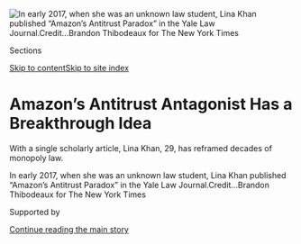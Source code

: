 <div id="app">

<div>

<div>

<div>

</div>

<div data-aria-hidden="false">

<div id="site-content" data-role="main">

<div>

<div class="css-1aor85t" style="opacity:0.000000001;z-index:-1;visibility:hidden">

<div class="css-1hqnpie">

<div class="css-epjblv">

<span class="css-17xtcya">[Technology](/section/technology)</span><span class="css-x15j1o">|</span><span class="css-fwqvlz">Amazon’s
Antitrust Antagonist Has a Breakthrough
Idea</span>

</div>

<div class="css-k008qs">

<div class="css-1iwv8en">

<span class="css-18z7m18"></span>

<div>

</div>

</div>

<span class="css-1n6z4y"></span>

<div class="css-1705lsu">

<div class="css-4xjgmj">

<div class="css-4skfbu" data-role="toolbar" data-aria-label="Social Media Share buttons, Save button, and Comments Panel with current comment count" data-testid="share-tools">

  - 
  - 
  - 
  - 
    
    <div class="css-6n7j50">
    
    </div>

  - 

</div>

</div>

</div>

</div>

</div>

</div>

<div id="NYT_TOP_BANNER_REGION" class="css-11qgg8s">

</div>

<div id="fullBleedHeaderContent">

<div class="css-n4ws9g">

![<span class="css-16f3y1r e13ogyst0" data-aria-hidden="true">In early
2017, when she was an unknown law student, Lina Khan published “Amazon’s
Antitrust Paradox” in the Yale Law
Journal.</span><span class="css-cnj6d5 e1z0qqy90" itemprop="copyrightHolder"><span class="css-1ly73wi e1tej78p0">Credit...</span><span><span>Brandon
Thibodeaux for The New York
Times</span></span></span>](https://static01.graylady3jvrrxbe.onion/images/2018/09/09/business/09Khan1.print/09Khan1.print-articleLarge-v2.jpg?quality=75&auto=webp&disable=upscale)

</div>

<div class="css-a3jxye">

<div class="css-6cn7ki">

<div class="NYTAppHideMasthead css-1bcu9v6 e1suatyy0">

<div class="section css-1o1qe8k e1suatyy2">

<div class="css-cu5p7t er09x8g0">

<div class="css-6n7j50">

</div>

<span class="css-1dv1kvn">Sections</span>

[Skip to content](#site-content)[Skip to site index](#site-index)

</div>

<div class="css-10698na e1huz5gh0">

</div>

</div>

</div>

<div class="css-1sojcmr ehdk2mb0">

# Amazon’s Antitrust Antagonist Has a Breakthrough Idea

</div>

With a single scholarly article, Lina Khan, 29, has reframed decades of
monopoly law.

</div>

</div>

<div class="css-nwzfg5 e1gnum310">

<span class="css-1f9pvn2 technology">In early 2017, when she was an
unknown law student, Lina Khan published “Amazon’s Antitrust Paradox” in
the Yale Law
Journal.</span><span class="css-cnj6d5 e1z0qqy90" itemprop="copyrightHolder"><span class="css-1ly73wi e1tej78p0">Credit...</span><span><span>Brandon
Thibodeaux for The New York Times</span></span></span>

</div>

<div id="sponsor-wrapper" class="css-1hyfx7x">

<div id="sponsor-slug" class="css-19vbshk">

Supported by

</div>

[Continue reading the main
story](#after-sponsor)

<div id="sponsor" class="ad sponsor-wrapper" style="text-align:center;height:100%;display:block">

</div>

<div id="after-sponsor">

</div>

</div>

<div class="css-1wx1auc e1gnum311">

<div class="css-18e8msd">

<div class="css-vp77d3 epjyd6m0">

<div class="css-1baulvz">

By [<span class="css-1baulvz last-byline" itemprop="name">David
Streitfeld</span>](https://www.nytimes3xbfgragh.onion/by/david-streitfeld)

</div>

</div>

  - Sept. 7,
    2018

  - 
    
    <div class="css-4xjgmj">
    
    <div class="css-d8bdto" data-role="toolbar" data-aria-label="Social Media Share buttons, Save button, and Comments Panel with current comment count" data-testid="share-tools">
    
      - 
      - 
      - 
      - 
        
        <div class="css-6n7j50">
        
        </div>
    
      - 
    
    </div>
    
    </div>

</div>

</div>

</div>

<div class="section meteredContent css-1r7ky0e" name="articleBody" itemprop="articleBody">

<div class="css-1fanzo5 StoryBodyCompanionColumn">

<div class="css-53u6y8">

The dead books are on the top floor of Southern Methodist University’s
law library.  

“Antitrust Dilemma.” “The Antitrust Impulse.” “Antitrust in an Expanding
Economy.” Shelf after shelf of volumes ignored for decades. There are a
dozen fat tomes with transcripts of the congressional hearings on
monopoly power in 1949, when the world was in ruins and the Soviets on
the march. Lawmakers believed economic concentration would make America
more vulnerable.

At the end of the antitrust stacks is a table near the window. “This is
my command post,” said Lina Khan.

It’s nothing, really. A few books are piled up haphazardly next to a
bottle with water and another with tea. Ms. Khan was in Dallas quite a
bit over the last year, refining an argument about monopoly power that
takes aim at one of the most admired, secretive and feared companies of
our era: Amazon.

The retailer overwhelmingly dominates online commerce, employs more than
half a million people and powers much of the internet itself through its
cloud computing division. On Tuesday, it briefly became the [second
company to be worth a trillion
dollars](https://www.nytimes3xbfgragh.onion/2018/09/04/technology/amazon-stock-price-1-trillion-value.html?action=click&module=Top%20Stories&pgtype=Homepage).

</div>

</div>

<div class="css-1fanzo5 StoryBodyCompanionColumn">

<div class="css-53u6y8">

If competitors tremble at Amazon’s ambitions, consumers are mostly
delighted by its speedy delivery and low prices. They stream its
Oscar-winning movies and clamor for the company to build a second
headquarters in their hometowns. Few of Amazon’s customers, it is safe
to say, spend much time thinking they need to be protected from it.

But then, until recently, no one worried about Facebook, Google or
Twitter either. Now politicians, the media, academics and regulators are
kicking around ideas that would, metaphorically or literally, cut them
down to size. Members of Congress [grilled social media executives on
Wednesday](https://www.nytimes3xbfgragh.onion/2018/09/05/technology/lawmakers-facebook-twitter-foreign-influence-hearing.html?action=click&module=Well&pgtype=Homepage&section=Technology)
in yet another round of hearings on Capitol Hill. Not since the
Department of Justice took on Microsoft in the mid-1990s has Big Tech
been scrutinized like this.

Amazon has more revenue than Facebook, Google and Twitter put together,
but it has largely escaped sustained examination. That is beginning to
change, and one significant reason is Ms. Khan.

</div>

</div>

<div class="css-79elbk" data-testid="photoviewer-wrapper">

<div class="css-z3e15g" data-testid="photoviewer-wrapper-hidden">

</div>

<div class="css-1a48zt4 ehw59r15" data-testid="photoviewer-children">

![<span class="css-16f3y1r e13ogyst0" data-aria-hidden="true">At the
S.M.U. library in Dallas, Ms. Khan was finding inspiration from books
that predated the price-based era of monopoly
law.</span><span class="css-cnj6d5 e1z0qqy90" itemprop="copyrightHolder"><span class="css-1ly73wi e1tej78p0">Credit...</span><span>Brandon
Thibodeaux for The New York
Times</span></span>](https://static01.graylady3jvrrxbe.onion/images/2018/09/09/business/09khan2/merlin_140063802_2cbcf897-0703-4f45-9abd-01cca30177ca-articleLarge.jpg?quality=75&auto=webp&disable=upscale)

</div>

</div>

<div class="css-1fanzo5 StoryBodyCompanionColumn">

<div class="css-53u6y8">

In early 2017, when she was an unknown law student, Ms. Khan published
[“Amazon’s Antitrust
Paradox”](https://www.yalelawjournal.org/note/amazons-antitrust-paradox)
in the Yale Law Journal. Her argument went against a consensus in
antitrust circles that dates back to the 1970s — the moment when
regulation was redefined to focus on consumer welfare, which is to say
price. Since Amazon is renowned for its cut-rate deals, it would seem
safe from federal intervention.

</div>

</div>

<div class="css-1fanzo5 StoryBodyCompanionColumn">

<div class="css-53u6y8">

Ms. Khan disagreed. Over 93 heavily footnoted pages, she presented the
case that the company should not get a pass on anticompetitive behavior
just because it makes customers happy. Once-robust monopoly laws have
been marginalized, Ms. Khan wrote, and consequently Amazon is amassing
structural power that lets it exert increasing control over many parts
of the economy.

Amazon has so much data on so many customers, it is so willing to forgo
profits, it is so aggressive and has so many advantages from its
shipping and warehouse infrastructure that it exerts an influence much
broader than its market share. It resembles the all-powerful railroads
of the Progressive Era, Ms. Khan wrote: “The thousands of retailers and
independent businesses that must ride Amazon’s rails to reach market are
increasingly dependent on their biggest competitor.”

The paper got 146,255 hits, a runaway best-seller in the world of legal
treatises. That popularity has rocked the antitrust establishment, and
is making an unlikely celebrity of Ms. Khan in the corridors of
Washington.

She has her own critics now: Several leading scholars have found fault
with Ms. Khan’s proposals to revive and expand antitrust, and some have
tried to dismiss her paper with the mocking label “Hipster Antitrust.”
Unwilling or perhaps unable to accept that a woman wrote a breakthrough
legal text, they keep talking about bearded dudes.

Ms. Khan was born in London to Pakistani parents who emigrated to the
United States when she was 11. She is now 29, an Amazon critic whose
Amazon account is largely inactive, newly married to a Texas doctor who
uses his Amazon Prime account all the time. Ms. Khan was supposed to
move this summer to Los Angeles, where she had a clerkship with Stephen
Reinhardt, the Ninth Circuit Court of Appeals judge and liberal icon,
but he suddenly [died in
March](https://www.nytimes3xbfgragh.onion/2018/04/02/obituaries/stephen-reinhardt-liberal-lion-of-federal-court-dies-at-87.html).
Instead, Ms. Khan is set to start a fellowship at Columbia this fall,
and is considering other projects as well. There is no shortage of
parties that want her advice on how to reckon with Big Tech.

“As consumers, as users, we love these tech companies,” she said. “But
as citizens, as workers, and as entrepreneurs, we recognize that their
power is troubling. We need a new framework, a new vocabulary for how to
assess and address their dominance.”

At the S.M.U. library in Dallas, Ms. Khan was finding that vocabulary.
These dead books, many from an era that predated the price-based era of
monopoly law, were an influence and an inspiration. She was planning to
expand her essay into a book, she said in an interview here in June.

</div>

</div>

<div class="css-1fanzo5 StoryBodyCompanionColumn">

<div class="css-53u6y8">

Then her life shifted, and she abruptly went from an outsider proposing
reform to an insider formulating policy. Rohit Chopra, a new Democratic
commissioner at the Federal Trade Commission, pulled her in as a
temporary adviser in July, at a time when urgent questions about
privacy, data, competition and antitrust were suddenly in the air. The
F.T.C. is holding a series of hearings this fall, the first of their
type since 1995, on whether a changing economy requires changing
enforcement attitudes.

[The hearings will begin on
Sept. 13](https://www.ftc.gov/news-events/events-calendar/2018/09/ftc-hearing-1-competition-consumer-protection-21st-century)
at Georgetown University Law Center. Two panels will debate whether
antitrust should keep its narrow focus or, as Ms. Khan urges, expand its
range.

“Ideas and assumptions that it was heretical to question are now openly
being contested,” she said. “We’re finally beginning to examine how
antitrust laws, which were rooted in deep suspicion of concentrated
private power, now often promote it.”

Genuinely original voices are rare in Washington policy circles, and Mr.
Chopra is pleased to have Ms. Khan in his camp. “It’s rare to come
across a legal prodigy like Lina Khan,” he said. “Nothing about her
career is typical. You don’t see many law students publish
groundbreaking legal research, or research that had such a deep impact
so
quickly.”

</div>

</div>

<div class="css-79elbk" data-testid="photoviewer-wrapper">

<div class="css-z3e15g" data-testid="photoviewer-wrapper-hidden">

</div>

<div class="css-1a48zt4 ehw59r15" data-testid="photoviewer-children">

<div class="css-1xdhyk6 erfvjey0">

<span class="css-1ly73wi e1tej78p0">Image</span>

<div class="css-zjzyr8">

<div data-testid="lazyimage-container" style="height:257.77777777777777px">

</div>

</div>

</div>

<span class="css-16f3y1r e13ogyst0" data-aria-hidden="true">Jeff Bezos,
the founder of
Amazon.</span><span class="css-cnj6d5 e1z0qqy90" itemprop="copyrightHolder"><span class="css-1ly73wi e1tej78p0">Credit...</span><span>David
Ryder/Getty Images</span></span>

</div>

</div>

<div class="css-1fanzo5 StoryBodyCompanionColumn">

<div class="css-53u6y8">

## Then: Rockefeller. Now: Bezos.

Ida Tarbell, the journalist whose investigation of Standard Oil helped
bring about its breakup, [wrote this about John D.
Rockefeller](http://www.reformation.org/mcclure-rockefeller.html) in
1905:

“It takes time to crush men who are pursuing legitimate trade. But one
of Mr. Rockefeller’s most impressive characteristics is patience. … He
was like a general who, besieging a city surrounded by fortified hills,
views from a balloon the whole great field, and sees how, this point
taken, that must fall; this hill reached, that fort is commanded. And
nothing was too small: the corner grocery in Browntown, the humble
refining still on Oil Creek, the shortest private pipeline. Nothing, for
little things grow.”

When Ms. Khan read that, she thought: Jeff Bezos.

Her Yale Law Journal paper argued that monopoly regulators who focus on
consumer prices are thinking too short-term. In Ms. Khan’s view, a
company like Amazon — one that sells things, competes against others
selling things, and owns the platform where the deals are done — has an
inherent advantage that undermines fair competition.

</div>

</div>

<div class="css-1fanzo5 StoryBodyCompanionColumn">

<div class="css-53u6y8">

“The long-term interests of consumers include product quality, variety
and innovation — factors best promoted through both a robust competitive
process and open markets,” she wrote.

The issue Ms. Khan’s article really brought to the fore is this: Do we
trust Amazon, or any large company, to create our future? In think tanks
and universities, the battle has been joined.

“It’s one thing to say that antitrust enforcement has gotten far too
weak,” said Daniel Crane, a University of Michigan scholar who doesn’t
agree with Ms. Khan but credits her with opening up a much-needed
debate. “It’s a bridge much further to say we should go back to the
populist goal of leveling playing fields and checking ‘bigness.’ ”

As Mr. Crane writes in a [forthcoming law review
article](https://repository.law.umich.edu/cgi/viewcontent.cgi?article=1264&amp=&context=law_econ_current&amp=&sei-redir=1&referer=https%253A%252F%252Fwww.google.com%252Furl%253Fq%253Dhttps%253A%252F%252Frepository.law.umich.edu%252Fcgi%252Fviewcontent.cgi%253Farticle%25253D1264%252526context%25253Dlaw_econ_current%2526sa%253DD%2526source%253Dhangouts%2526ust%253D1536207313850000%2526usg%253DAFQjCNE_HOt_Sn9-tVjtGaIY6BmPZlkpeA#search=%22https%3A%2F%2Frepository.law.umich.edu%2Fcgi%2Fviewcontent.cgi%3Farticle%3D1264%26context%3Dlaw_econ_current%22):
“Antitrust law stands at its most fluid and negotiable moment in a
generation.”

The resistance is fierce and prominent. Herbert Hovenkamp, an antitrust
expert at the University of Pennsylvania Law School, wrote that [if
companies like Amazon are
targeted](https://scholarship.law.upenn.edu/faculty_scholarship/1769/)
simply because their low prices hurt competitors, we might “quickly
drive the economy back into the Stone Age, imposing hysterical costs on
everyone.”

Timothy Muris, a former chairman of the F.T.C., and Jonathan
Nuechterlein, a former F.T.C. general counsel, published a paper in June
that was a response to Ms. Khan and the antitrust reform movement.
Called [“Antitrust in the Internet
Era,”](https://papers.ssrn.com/sol3/papers.cfm?abstract_id=3186569) it
was about the A.\&P. grocery chain.

A.\&P. essentially invented the modern supermarket in the 1920s. With
its low prices, wide range of products and penchant for disruption, the
chain became the leading retailer of its era. It owned 70 factories and
eliminated middlemen, which allowed it to keep costs down. Yet, Mr.
Muris and Mr. Nuechterlein wrote, “A.\&P.’s very popularity triggered a
backlash.” The government pursued A.\&P. on antitrust grounds during the
1940s, egged on by competitors that could not compete. After decades of
decline, A.\&P. [shut its doors for
good](https://www.nytimes3xbfgragh.onion/2015/07/21/business/ap-files-for-bankruptcy-and-aims-to-sell-120-stores.html)
in 2015.

</div>

</div>

<div class="css-1fanzo5 StoryBodyCompanionColumn">

<div class="css-53u6y8">

The analogies with Amazon are explicit. Don’t let the government pursue
Amazon the way it pursued A.\&P., Mr. Muris and Mr. Nuechterlein warned.

“Amazon has added hundreds of billions of dollars of value to the U.S.
economy,” they wrote. “It is a brilliant innovator” whose “breakthroughs
have in turn helped launch new waves of innovation across retail and
technology sectors, to the great benefit of consumers.”

Amazon itself could not have made the argument any better. Which isn’t
surprising, because in a footnote on the first page, the authors noted:
“We approached Amazon Inc. for funding to tell the story” of A.\&P.,
“and we gratefully acknowledge its support.” They added at the end of
footnote 85: “The authors have advised Amazon on a variety of antitrust
issues.”

Amazon declined to say how much its support came to in dollars. It also
declined to comment on Ms. Khan or her paper directly, but issued a
statement.

“We operate in a diverse range of businesses, from retail and
entertainment to consumer electronics and technology services, and we
have intense and well-established competition in each of these areas,”
the company said. “Retail is our largest business today and we represent
less than 1 percent of global
retail.”

</div>

</div>

<div class="css-79elbk" data-testid="photoviewer-wrapper">

<div class="css-z3e15g" data-testid="photoviewer-wrapper-hidden">

</div>

<div class="css-1a48zt4 ehw59r15" data-testid="photoviewer-children">

<div class="css-1xdhyk6 erfvjey0">

<span class="css-1ly73wi e1tej78p0">Image</span>

<div class="css-zjzyr8">

<div data-testid="lazyimage-container" style="height:257.77777777777777px">

</div>

</div>

</div>

<span class="css-16f3y1r e13ogyst0" data-aria-hidden="true">“As
consumers, as users, we love these tech companies,” Ms. Khan said. “But
as citizens, as workers, and as entrepreneurs, we recognize that their
power is troubling. We need a new framework, a new vocabulary for how to
assess and address their
dominance.”</span><span class="css-cnj6d5 e1z0qqy90" itemprop="copyrightHolder"><span class="css-1ly73wi e1tej78p0">Credit...</span><span>Lexey
Swall for The New York Times</span></span>

</div>

</div>

<div class="css-1fanzo5 StoryBodyCompanionColumn">

<div class="css-53u6y8">

## ‘We’re at the Very Beginning of Solutions to This’

The first time Ms. Khan held power to account involved a Starbucks in
suburban New York that was banning students from sitting down. Ms. Khan
decided to write an article about the policy; Starbucks wouldn’t answer
her questions, but she managed to interview the employees. The New York
Times [picked up on the
tempest](https://www.nytimes3xbfgragh.onion/2004/10/17/nyregion/education/a-tempest-in-a-coffee-shop.html),
leaning on her reporting. Ms. Khan was 15, a correspondent for her high
school newspaper.

</div>

</div>

<div class="css-1fanzo5 StoryBodyCompanionColumn">

<div class="css-53u6y8">

Her father was a management consultant; her mother an executive in
information services. Ms. Khan went to Williams College, where she wrote
a thesis on the political philosopher Hannah Arendt. She was the editor
of the student paper but worked hard at everything.

“We were routinely emailing each other on separate floors of the library
as it was closing at 2 a.m.,” said Amanda Korman, a classmate.

Like many a wonkish youth, Ms. Khan headed to Washington after
graduating in 2010, applying for a position at the left-leaning New
America Foundation. Barry Lynn, who headed the organization’s Open
Markets antimonopoly initiative, seized on her application. “It’s so
much easier to teach public policy to people who already know how to
write than teach writing to public policy experts,” said Mr. Lynn, a
former journalist.

Ms. Khan wrote about industry consolidation and monopolistic practices
for Washington publications that specialize in policy, went to Yale Law
School, published her Amazon paper and then came back to Washington last
year, just as interest was starting to swell in her work.

In the summer of 2017, Open Markets was ejected from New America amid
messy accusations that it [displeased
Google](https://www.nytimes3xbfgragh.onion/2017/08/30/us/politics/eric-schmidt-google-new-america.html),
a prominent funder, after the company was rebuked by European regulators
for anticompetitive behavior. The think tank is now independent.

“Polls show huge concerns about concentrated power, corporate power, but
if people are asked, ‘Do we have a monopoly problem?’ they answer, ‘I
don’t know,’ ” said Mr. Lynn. “They don’t have the language for it.”

Amazon’s $14 billion [purchase of Whole
Foods](https://www.nytimes3xbfgragh.onion/2017/06/16/business/dealbook/amazon-whole-foods.html)
in the summer of 2017 — a startling move into physical retail — was
almost a watershed, but not quite. Rep. David Cicilline of Rhode Island,
the ranking Democrat on the Subcommittee on Regulatory Reform,
Commercial and Antitrust Law, called for hearings but did not get them.

</div>

</div>

<div class="css-1fanzo5 StoryBodyCompanionColumn">

<div class="css-53u6y8">

“The whole country has been struggling to understand why the economy is
not operating in the right way,” Mr. Cicilline said. “Wages have
remained stagnant. Workers have less and less power. All we’re trying to
do is create a level playing field, and that’s harder when you have
megacompanies that make it virtually impossible for small competitors.”
He added, “We’re at the very beginning of solutions to this.”

Somewhere in the midst of all this, Ms. Khan found the time to marry
Shah Ali, a doctor now doing a cardiology fellowship in Dallas, which
explains why she was camping out at the S.M.U. law library. The
honeymoon was in Hawaii. Dr. Ali took Jane Austen’s “Persuasion,”
because he hadn’t reread it in a while. Ms. Khan brought a book on
corporations and American democracy.

</div>

</div>

<div class="css-79elbk" data-testid="photoviewer-wrapper">

<div class="css-z3e15g" data-testid="photoviewer-wrapper-hidden">

</div>

<div class="css-1a48zt4 ehw59r15" data-testid="photoviewer-children">

<div class="css-1xdhyk6 erfvjey0">

<span class="css-1ly73wi e1tej78p0">Image</span>

<div class="css-zjzyr8">

<div data-testid="lazyimage-container" style="height:580px">

</div>

</div>

</div>

<span class="css-16f3y1r e13ogyst0" data-aria-hidden="true">“It’s rare
to come across a legal prodigy like Lina Khan,” said Rohit Chopra, a new
Democratic commissioner at the Federal Trade Commission. “Nothing about
her career is typical. You don’t see many law students publish
groundbreaking legal research, or research that had such a deep impact
so
quickly.”</span><span class="css-cnj6d5 e1z0qqy90" itemprop="copyrightHolder"><span class="css-1ly73wi e1tej78p0">Credit...</span><span>Lexey
Swall for The New York Times</span></span>

</div>

</div>

<div class="css-1fanzo5 StoryBodyCompanionColumn">

<div class="css-53u6y8">

## ‘The New Brandeisians’ Lacks a Certain Something

The battle for intellectual supremacy takes place less these days in
learned journals and more on social media, where tongues are sharp and
branding is all. This is not Ms. Khan’s strong suit. She is always
polite, even on Twitter. One consequence is that she didn’t give much
thought about what to call the movement to reboot antitrust. Neither did
anyone else.

That presented an opening for the reformers’ critics, who have tried
with a limited degree of success to popularize the term “Hipster
Antitrust.” Konstantin Medvedovsky, an antitrust lawyer in New York,
came up with the label last summer [in a
tweet](https://twitter.com/kmedved/status/876869328934711296) that was
responding to a tweet that was responding to a tweet by Ms. Khan.

“Antitrust Hipsterism,” he wrote. “Everything old is cool again.”

Mr. Medvedovsky, who calls Ms. Khan’s article “the face of this
movement,” said the term was designed to be “playful rather than
pejorative.”

Admirers of Ms. Khan and her fellow reformers have sometimes called them
the New Brandeis School or the New Brandeisians, after Louis Brandeis,
the Progressive Era foe of big business. As brands go, these are
somewhat less catchy than “Hipster Antitrust.”

</div>

</div>

<div class="css-1fanzo5 StoryBodyCompanionColumn">

<div class="css-53u6y8">

The April issue of the journal [Antitrust
Chronicle](https://www.competitionpolicyinternational.com/wp-content/uploads/2018/05/AC_APRIL.pdf),
edited by Mr. Medvedovsky, features a drawing of a bearded man on the
cover right above the words “Hipster Antitrust.” In the middle of an
article by Philip Marsden, a professor of competition law and economics
at the College of Europe in Bruges, there’s a photograph of a bearded
man taking a selfie next to the chapter heading “Battle of the Beards.”
It is perhaps relevant that only one of the 12 authors or experts in the
issue is female.

The Hipster issue was sponsored by Facebook, another sign that Big Tech
is striving to shape the monopoly-law debate. The company declined to
comment.

Things are moving fast, so there is a lot to write papers about.

Mr. Chopra, with Ms. Khan’s assistance, pushed the argument further on
Sept. 6 with a 14-page [official
comment](https://www.ftc.gov/system/files/documents/public_statements/1408196/chopra_-_comment_to_hearing_1_9-6-18.pdf)
that suggested the F.T.C. bring back a tool buried in its toolbox: the
ability to make rules.

Contemporary antitrust regulation, the commissioner wrote, is conducted
in the courts, which makes it numbingly slow and dependent on high-paid
expert witnesses. He called for the agency to use its authority to issue
rules that would “advance clarity and certainty” about what is, and what
is not, an unfair method of competition.

These rules would not be “some inflexible prescription” but standards,
guidelines, pointers or presumptions, he wrote. Since everyone affected
by a proposed rule would have the opportunity to weigh in on it, the
process would be more democratic.

There is more than an echo here of Ms. Khan’s notion that the past can
help rescue the future.

“These are new technologies and new business models,” Ms. Khan said.
“The remedy is new thinking that is informed by traditional
principles.”

## Antitrust Foot Soldiers

Big Tech’s great strength is that it is everywhere. Hardly anyone can
[live without
it](https://www.nytimes3xbfgragh.onion/interactive/2017/05/10/technology/Ranking-Apple-Amazon-Facebook-Microsoft-Google.html).
But that omnipresence can be a weakness too. Just ask Facebook. It was
the only global social media network, an enviable position — until it
wasn’t. Ideas for regulating Facebook that were once unimaginable are
now on the table.

</div>

</div>

<div class="css-1fanzo5 StoryBodyCompanionColumn">

<div class="css-53u6y8">

Ms. Khan was not the first to criticize Amazon, and she said the company
was not really her target anyway. “Amazon is not the problem — the state
of the law is the problem, and Amazon depicts that in an elegant way,”
she said.

From Amazon’s point of view, however, it is a problem indeed that Ms.
Khan concludes in the Yale paper that regulating parts of the company
like a utility “could make sense.” She also said it “could make sense”
to treat Amazon’s e-commerce operation like a bridge, highway, port,
power grid or telephone network — all of which are required to allow
access to their infrastructure on a nondiscriminatory basis.

Ms. Khan put those ideas out there, which is how Rachel Tsuna found
them.

Last fall, the Barnard College senior was casting about for a subject
for her senior thesis. “What is really interesting to you?” her adviser
asked. Ms. Tsuna, now 22, had worked for a chewing gum start-up — yes,
there are such things — that sold through Amazon, and knew firsthand the
retailer’s tight grip. “Amazon is scary\!” she exclaimed.

This impulsive declaration suggested a topic: Did the F.T.C. have the
grounds to move against Amazon? Ms. Tsuna made little progress until she
came across Ms. Khan’s paper.

“I finally felt like I was pursuing something valid,” Ms. Tsuna said.
“Lina Khan gave me the confidence I needed.” The thesis, which is
quite fair to Amazon, got an A minus.

That’s the way movements begin. Little things grow.

“This is a moment in time that invites a movement,” said Ms. Khan. “It’s
bigger than antitrust, bigger than Big Tech. It’s about whether the laws
serve democratic ends.”

It was late at night in late July, and she was eating a burrata
concoction at a popular restaurant near the Washington apartment she
uses when not in Texas with her husband. After the death of Judge
Reinhardt, her options opened up. She had the Columbia fellowship. Maybe
she would also write the book. Or go back to the F.T.C. full time. Or
somehow do it all.

</div>

</div>

<div class="css-1fanzo5 StoryBodyCompanionColumn">

<div class="css-53u6y8">

“Amazon is a monopoly, and I worry that it monopolizes Lina,” said her
husband, Dr. Ali. “I learn about what she is doing from looking at her
Twitter feed.”

“I throw myself into things,” Ms. Khan agreed. “My life is spread out
now.”

With some cajoling, she revealed her Amazon account. There were just
three purchases in 18 months. An altimeter for her father, who has taken
up hiking, is the only one she will agree to have mentioned, although
the other two are incredibly benign. One attribute Ms. Khan shares with
Amazon is a strong desire to control the flow of information.

Somewhat to her surprise, she is becoming a public figure. Before
beginning her stint at the F.T.C., she said the news of her working
there might be no more than a sentence or two at news sites that cover
policy intensively. Instead it was a full-fledged story. The
Information, a tech news site, declared: [“Amazon Antitrust Push Slowly
Gains
Ground.”](https://www.theinformation.com/articles/amazon-antitrust-push-slowly-gains-ground)
Politico just named her [one of the
Politico 50,](https://www.politico.com/interactives/2018/politico50/lina-khan/)
its annual list of the people driving the ideas driving politics.

Balancing the attention and the achievement, the expectations and the
demands, is difficult, perhaps impossible.

“I don’t think of my work in grandiose terms. I feel an urgency but I’m
also wary of hubris,” Ms. Khan said. “Nobody has been expecting this to
succeed. I’m awed by the challenge.”

</div>

</div>

</div>

<div>

</div>

<div>

</div>

<div>

</div>

<div>

<div id="bottom-wrapper" class="css-1ede5it">

<div id="bottom-slug" class="css-l9onyx">

Advertisement

</div>

[Continue reading the main
story](#after-bottom)

<div id="bottom" class="ad bottom-wrapper" style="text-align:center;height:100%;display:block;min-height:90px">

</div>

<div id="after-bottom">

</div>

</div>

</div>

</div>

</div>

## Site Index

<div>

</div>

## Site Information Navigation

  - [© <span>2020</span> <span>The New York Times
    Company</span>](https://help.nytimes3xbfgragh.onion/hc/en-us/articles/115014792127-Copyright-notice)

<!-- end list -->

  - [NYTCo](https://www.nytco.com/)
  - [Contact
    Us](https://help.nytimes3xbfgragh.onion/hc/en-us/articles/115015385887-Contact-Us)
  - [Work with us](https://www.nytco.com/careers/)
  - [Advertise](https://nytmediakit.com/)
  - [T Brand Studio](http://www.tbrandstudio.com/)
  - [Your Ad
    Choices](https://www.nytimes3xbfgragh.onion/privacy/cookie-policy#how-do-i-manage-trackers)
  - [Privacy](https://www.nytimes3xbfgragh.onion/privacy)
  - [Terms of
    Service](https://help.nytimes3xbfgragh.onion/hc/en-us/articles/115014893428-Terms-of-service)
  - [Terms of
    Sale](https://help.nytimes3xbfgragh.onion/hc/en-us/articles/115014893968-Terms-of-sale)
  - [Site
    Map](https://spiderbites.nytimes3xbfgragh.onion)
  - [Help](https://help.nytimes3xbfgragh.onion/hc/en-us)
  - [Subscriptions](https://www.nytimes3xbfgragh.onion/subscription?campaignId=37WXW)

</div>

</div>

</div>

</div>
